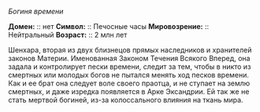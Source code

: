 *Богиня времени*

**Домен:** :: нет
**Символ:**        :: Печосные часы
**Мировозрение:**   :: Нейтральный
**Возраст:**     :: 2 млн лет

Шенхара, вторая из двух близнецов прямых наследников и хранителей законов Материи. Именованная Законом Течения Всякого Вперед, она задала и контролирует пески времени, следит за тем, чтобы в никто из смертных или молодых богов не пытался менять ход песков времени. Как и ее брат она следует воле своего праотца, и не ступает на землю смертных, и даже изредка появляется в Арке Эксандрии. Ей так же не стать мертвой богиней, из-за колоссального влияния на ткань мира. 